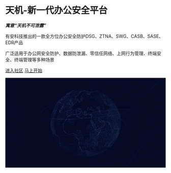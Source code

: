 # 天机-新一代办公安全平台

***寓意“天机不可泄露”***

有安科技推出的一款全方位办公安全防护DSG、ZTNA、SWG、CASB、SASE、EDR产品

广泛适用于办公网安全防护、数据防泄漏、零信任网络、上网行为管理、终端安全、终端管理等多种场景

[<i class="iconfont icon-github"></i> 进入社区](https://github.com/Safe3/tianji)
[马上开始 <i class="iconfont icon-down"></i>](#main)

<!-- background image -->
![](_media/2.png)
